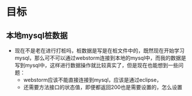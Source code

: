 # 目标

## 本地mysql桩数据
- 现在不是老在进行打桩吗，桩数据是写是在桩文件中的，既然现在开始学习mysql，那么可不可以通过webstorm连接到本地的mysql中，而我的数据是写到mysql中，这样进行数据操作就比较真实了，但是现在也能想到一些问题：
	- webstorm应该不能直接连接到mysql，应该是通过eclipse，
	- 还需要方法接口的状态值，即便都返回200也是需要设置的，怎么设置
